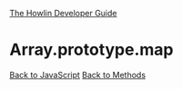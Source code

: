 [The Howlin Developer Guide](/index.md)



Array.prototype.map
===================

[Back to JavaScript](../index.md)
[Back to Methods](../methods.md)



